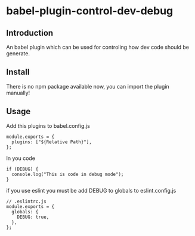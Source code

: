 # babel-plugin-control-dev-debug

## Introduction

An babel plugin which can be used for controling how dev code should be generate.

## Install

There is no npm package available now, you can import the plugin manually!

## Usage

Add this plugins to babel.config.js

```
module.exports = {
  plugins: ["${Relative Path}"],
};
```

In you code

```
if (DEBUG) {
  console.log("This is code in debug mode");
}
```

if you use eslint you must be add DEBUG to globals to eslint.config.js

```
// .eslintrc.js
module.exports = {
  globals: {
    DEBUG: true,
  },
};
```

